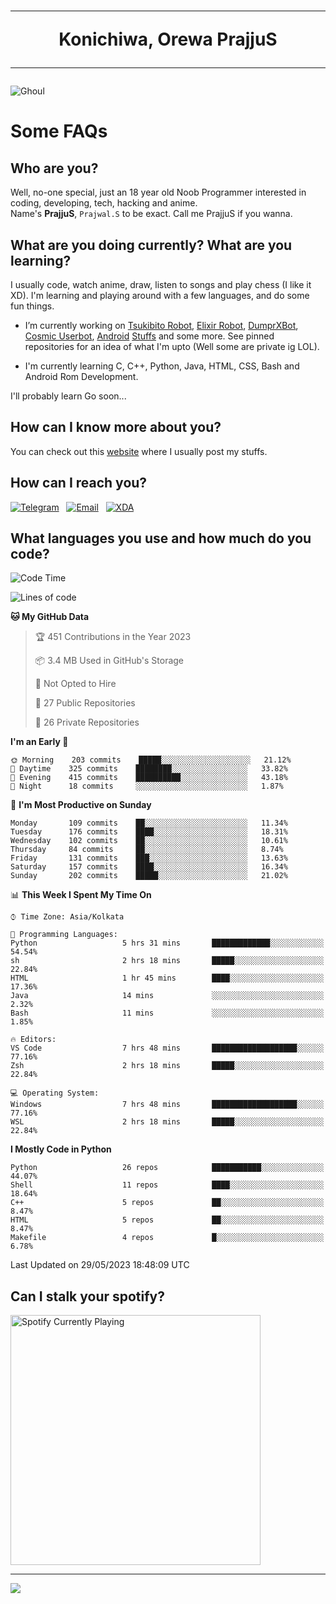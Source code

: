 <h1 align="center"><hr>Konichiwa, Orewa PrajjuS<hr></h1>


<img src="https://telegra.ph/file/6041d22c64479ee5ff802.jpg" alt="Ghoul"/>


<h1>Some FAQs</h1>


<h2>Who are you?</h2>

Well, no-one special, just an 18 year old Noob Programmer interested in coding, developing, tech, hacking and anime.
<br>
Name's <b>PrajjuS</b>, <code>Prajwal.S</code> to be exact. Call me PrajjuS if you wanna.


<h2>What are you doing currently? What are you learning?</h2>

I usually code, watch anime, draw, listen to songs and play chess (I like it XD). I'm learning and playing around with a few languages, and do some fun things.

- I’m currently working on <a href="Https://t.me/PrajjuSAssistantBot">Tsukibito Robot</a>, <a href="https://t.me/projectelixir_bot">Elixir Robot</a>, <a href="https://t.me/DumprXBot">DumprXBot</a>, <a href="https://github.com/SkyLab-Devs/CosmicUserbot">Cosmic Userbot</a>, <a href="https://github.com/Noob-OS">Android</a> <a href="https://github.com/PrajjuS/device_xiaomi_vince">Stuffs</a> and some more. See pinned repositories for an idea of what I'm upto (Well some are private ig LOL).

- I'm currently learning C, C++, Python, Java, HTML, CSS, Bash and Android Rom Development.

I'll probably learn Go soon...


<h2>How can I know more about you?</h2>

You can check out this <a href="https://prajjus.site">website</a> where I usually post my stuffs.


<h2>How can I reach you?</h2>

<a href="https://t.me/PrajjuS"><img src="https://img.shields.io/badge/PrajjuS-2CA5E0?style=flat-square&logo=telegram&logoColor=white" alt="Telegram"/></a>&nbsp;&nbsp;&nbsp;<a href="theprajjus@gmail.com"><img src="https://img.shields.io/badge/theprajjus@gmail.com-D14836?style=flat-square&logo=gmail&logoColor=white" alt="Email"/></a>&nbsp;&nbsp;&nbsp;<a href="https://forum.xda-developers.com/m/prajjus.10388799/"><img src="https://img.shields.io/badge/PrajjuS-F59714?style=flat-square&logo=xda-developers&logoColor=white" alt="XDA"/></a>


<h2>What languages you use and how much do you code?</h2>

<!--START_SECTION:waka-->
![Code Time](http://img.shields.io/badge/Code%20Time-343%20hrs%206%20mins-blue)

![Lines of code](https://img.shields.io/badge/From%20Hello%20World%20I%27ve%20Written-38%20Thousand%20lines%20of%20code-blue)

**🐱 My GitHub Data** 

> 🏆 451 Contributions in the Year 2023
 > 
> 📦 3.4 MB Used in GitHub's Storage 
 > 
> 🚫 Not Opted to Hire
 > 
> 📜 27 Public Repositories 
 > 
> 🔑 26 Private Repositories  
 > 
**I'm an Early 🐤** 

```text
🌞 Morning    203 commits    █████░░░░░░░░░░░░░░░░░░░░   21.12% 
🌆 Daytime    325 commits    ████████░░░░░░░░░░░░░░░░░   33.82% 
🌃 Evening    415 commits    ██████████░░░░░░░░░░░░░░░   43.18% 
🌙 Night      18 commits     ░░░░░░░░░░░░░░░░░░░░░░░░░   1.87%

```
📅 **I'm Most Productive on Sunday** 

```text
Monday       109 commits    ██░░░░░░░░░░░░░░░░░░░░░░░   11.34% 
Tuesday      176 commits    ████░░░░░░░░░░░░░░░░░░░░░   18.31% 
Wednesday    102 commits    ██░░░░░░░░░░░░░░░░░░░░░░░   10.61% 
Thursday     84 commits     ██░░░░░░░░░░░░░░░░░░░░░░░   8.74% 
Friday       131 commits    ███░░░░░░░░░░░░░░░░░░░░░░   13.63% 
Saturday     157 commits    ████░░░░░░░░░░░░░░░░░░░░░   16.34% 
Sunday       202 commits    █████░░░░░░░░░░░░░░░░░░░░   21.02%

```


📊 **This Week I Spent My Time On** 

```text
⌚︎ Time Zone: Asia/Kolkata

💬 Programming Languages: 
Python                   5 hrs 31 mins       █████████████░░░░░░░░░░░░   54.54% 
sh                       2 hrs 18 mins       █████░░░░░░░░░░░░░░░░░░░░   22.84% 
HTML                     1 hr 45 mins        ████░░░░░░░░░░░░░░░░░░░░░   17.36% 
Java                     14 mins             ░░░░░░░░░░░░░░░░░░░░░░░░░   2.32% 
Bash                     11 mins             ░░░░░░░░░░░░░░░░░░░░░░░░░   1.85%

🔥 Editors: 
VS Code                  7 hrs 48 mins       ███████████████████░░░░░░   77.16% 
Zsh                      2 hrs 18 mins       █████░░░░░░░░░░░░░░░░░░░░   22.84%

💻 Operating System: 
Windows                  7 hrs 48 mins       ███████████████████░░░░░░   77.16% 
WSL                      2 hrs 18 mins       █████░░░░░░░░░░░░░░░░░░░░   22.84%

```

**I Mostly Code in Python** 

```text
Python                   26 repos            ███████████░░░░░░░░░░░░░░   44.07% 
Shell                    11 repos            ████░░░░░░░░░░░░░░░░░░░░░   18.64% 
C++                      5 repos             ██░░░░░░░░░░░░░░░░░░░░░░░   8.47% 
HTML                     5 repos             ██░░░░░░░░░░░░░░░░░░░░░░░   8.47% 
Makefile                 4 repos             █░░░░░░░░░░░░░░░░░░░░░░░░   6.78%

```



 Last Updated on 29/05/2023 18:48:09 UTC
<!--END_SECTION:waka-->


<h2>Can I stalk your spotify?</h2>

<a href="https://open.spotify.com/user/cotgk31v4nhw20gs5adb29jq5"><img src="https://spotify-readme-prajjus.vercel.app/api?theme=dark&rainbow=true" alt="Spotify Currently Playing" width="400px"/></a>


<hr>


<img src="https://komarev.com/ghpvc/?username=prajjus&label=Profile%20Views&color=000000&style=flat">
